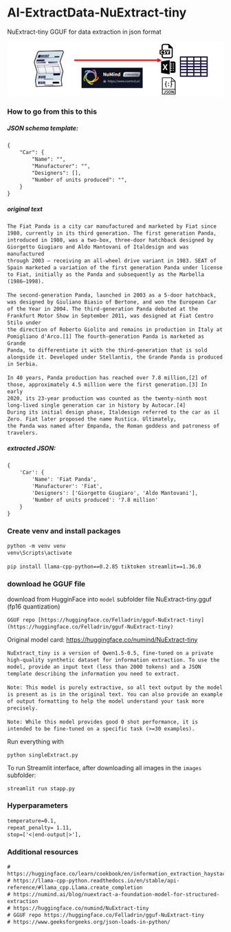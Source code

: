 # AI-ExtractData-NuExtract-tiny
NuExtract-tiny GGUF for data extraction in json format


<img src='https://github.com/fabiomatricardi/AI-ExtractData-NuExtract-tiny/raw/main/images/banner.png' width=800>

### How to go from this to this

##### JSON schema template:
```
{
    "Car": {
        "Name": "",
        "Manufacturer": "",
        "Designers": [],
        "Number of units produced": "",
    }
}
```
##### original text
```
The Fiat Panda is a city car manufactured and marketed by Fiat since 1980, currently in its third generation. The first generation Panda,
introduced in 1980, was a two-box, three-door hatchback designed by Giorgetto Giugiaro and Aldo Mantovani of Italdesign and was manufactured
through 2003 — receiving an all-wheel drive variant in 1983. SEAT of Spain marketed a variation of the first generation Panda under license
to Fiat, initially as the Panda and subsequently as the Marbella (1986–1998).

The second-generation Panda, launched in 2003 as a 5-door hatchback, was designed by Giuliano Biasio of Bertone, and won the European Car
of the Year in 2004. The third-generation Panda debuted at the Frankfurt Motor Show in September 2011, was designed at Fiat Centro Stilo under
the direction of Roberto Giolito and remains in production in Italy at Pomigliano d'Arco.[1] The fourth-generation Panda is marketed as Grande
Panda, to differentiate it with the third-generation that is sold alongside it. Developed under Stellantis, the Grande Panda is produced in Serbia.

In 40 years, Panda production has reached over 7.8 million,[2] of those, approximately 4.5 million were the first generation.[3] In early
2020, its 23-year production was counted as the twenty-ninth most long-lived single generation car in history by Autocar.[4]
During its initial design phase, Italdesign referred to the car as il Zero. Fiat later proposed the name Rustica. Ultimately,
the Panda was named after Empanda, the Roman goddess and patroness of travelers.

```

##### extracted JSON:
```
{
    'Car': {
        'Name': 'Fiat Panda',
        'Manufacturer': 'Fiat',
        'Designers': ['Giorgetto Giugiaro', 'Aldo Mantovani'],
        'Number of units produced': '7.8 million'
    }
}
```

### Create venv and install packages
```
python -m venv venv
venv\Scripts\activate

pip install llama-cpp-python==0.2.85 tiktoken streamlit==1.36.0
```

### download he GGUF file
download from HugginFace into `model` subfolder file NuExtract-tiny.gguf (fp16 quantization)

```
GGUF repo [https://huggingface.co/Felladrin/gguf-NuExtract-tiny](https://huggingface.co/Felladrin/gguf-NuExtract-tiny)
```

Original model card: https://huggingface.co/numind/NuExtract-tiny
```
NuExtract_tiny is a version of Qwen1.5-0.5, fine-tuned on a private high-quality synthetic dataset for information extraction. To use the model, provide an input text (less than 2000 tokens) and a JSON template describing the information you need to extract.

Note: This model is purely extractive, so all text output by the model is present as is in the original text. You can also provide an example of output formatting to help the model understand your task more precisely.

Note: While this model provides good 0 shot performance, it is intended to be fine-tuned on a specific task (>=30 examples).
```

Run everything with
```
python singleExtract.py
```

To run Streamlit interface, after downloading all images in the `images` subfolder:
```
streamlit run stapp.py
```

### Hyperparameters
```
temperature=0.1,
repeat_penalty= 1.11,
stop=['<|end-output|>'],
```



### Additional resources
```
# https://huggingface.co/learn/cookbook/en/information_extraction_haystack_nuextract
# https://llama-cpp-python.readthedocs.io/en/stable/api-reference/#llama_cpp.Llama.create_completion
# https://numind.ai/blog/nuextract-a-foundation-model-for-structured-extraction
# https://huggingface.co/numind/NuExtract-tiny
# GGUF repo https://huggingface.co/Felladrin/gguf-NuExtract-tiny
# https://www.geeksforgeeks.org/json-loads-in-python/
```



